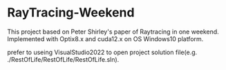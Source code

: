 # RayTracing-Weekend

This project based on Peter Shirley's paper of Raytracing in one weekend.
Implemented with Optix8.x and cuda12.x on OS Windows10 platform.

prefer to useing VisualStudio2022 to open project solution file(e.g.
./RestOfLife/RestOfLife/RestOfLife.sln).
